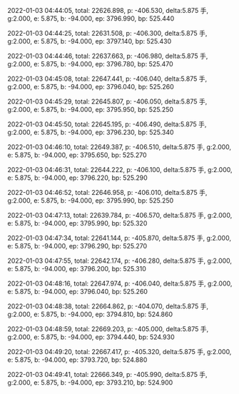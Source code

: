 2022-01-03 04:44:05, total: 22626.898, p: -406.530, delta:5.875 手, g:2.000, e: 5.875, b: -94.000, ep: 3796.990, bp: 525.440

2022-01-03 04:44:25, total: 22631.508, p: -406.300, delta:5.875 手, g:2.000, e: 5.875, b: -94.000, ep: 3797.140, bp: 525.430

2022-01-03 04:44:46, total: 22637.663, p: -406.980, delta:5.875 手, g:2.000, e: 5.875, b: -94.000, ep: 3796.780, bp: 525.470

2022-01-03 04:45:08, total: 22647.441, p: -406.040, delta:5.875 手, g:2.000, e: 5.875, b: -94.000, ep: 3796.040, bp: 525.260

2022-01-03 04:45:29, total: 22645.807, p: -406.050, delta:5.875 手, g:2.000, e: 5.875, b: -94.000, ep: 3795.950, bp: 525.250

2022-01-03 04:45:50, total: 22645.195, p: -406.490, delta:5.875 手, g:2.000, e: 5.875, b: -94.000, ep: 3796.230, bp: 525.340

2022-01-03 04:46:10, total: 22649.387, p: -406.510, delta:5.875 手, g:2.000, e: 5.875, b: -94.000, ep: 3795.650, bp: 525.270

2022-01-03 04:46:31, total: 22644.222, p: -406.100, delta:5.875 手, g:2.000, e: 5.875, b: -94.000, ep: 3796.220, bp: 525.290

2022-01-03 04:46:52, total: 22646.958, p: -406.010, delta:5.875 手, g:2.000, e: 5.875, b: -94.000, ep: 3795.990, bp: 525.250

2022-01-03 04:47:13, total: 22639.784, p: -406.570, delta:5.875 手, g:2.000, e: 5.875, b: -94.000, ep: 3795.990, bp: 525.320

2022-01-03 04:47:34, total: 22641.144, p: -405.870, delta:5.875 手, g:2.000, e: 5.875, b: -94.000, ep: 3796.290, bp: 525.270

2022-01-03 04:47:55, total: 22642.174, p: -406.280, delta:5.875 手, g:2.000, e: 5.875, b: -94.000, ep: 3796.200, bp: 525.310

2022-01-03 04:48:16, total: 22647.974, p: -406.040, delta:5.875 手, g:2.000, e: 5.875, b: -94.000, ep: 3796.040, bp: 525.260

2022-01-03 04:48:38, total: 22664.862, p: -404.070, delta:5.875 手, g:2.000, e: 5.875, b: -94.000, ep: 3794.810, bp: 524.860

2022-01-03 04:48:59, total: 22669.203, p: -405.000, delta:5.875 手, g:2.000, e: 5.875, b: -94.000, ep: 3794.440, bp: 524.930

2022-01-03 04:49:20, total: 22667.417, p: -405.320, delta:5.875 手, g:2.000, e: 5.875, b: -94.000, ep: 3793.720, bp: 524.880

2022-01-03 04:49:41, total: 22666.349, p: -405.990, delta:5.875 手, g:2.000, e: 5.875, b: -94.000, ep: 3793.210, bp: 524.900
